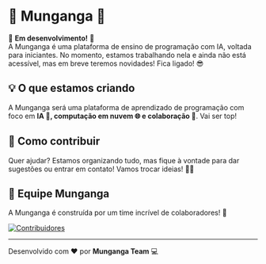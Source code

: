 # 🌟 Munganga 🌟  

🚧 **Em desenvolvimento!** 🚧  
A Munganga é uma plataforma de ensino de programação com IA, voltada para iniciantes. No momento, estamos trabalhando nela e ainda não está acessível, mas em breve teremos novidades! Fica ligado! 😎  

## 💡 O que estamos criando  
A Munganga será uma plataforma de aprendizado de programação com foco em **IA 🤖, computação em nuvem 🌐 e colaboração 🤝**. Vai ser top!  

## 🤗 Como contribuir  
Quer ajudar? Estamos organizando tudo, mas fique à vontade para dar sugestões ou entrar em contato! Vamos trocar ideias! 💬💡  

## 👥 Equipe Munganga  
A Munganga é construída por um time incrível de colaboradores! 🚀  

[![Contribuidores](https://contrib.rocks/image?repo=Wictor0/Munganga)](https://github.com/Wictor0/Munganga/graphs/contributors)  

---  
Desenvolvido com ❤️ por **Munganga Team** 💻  
